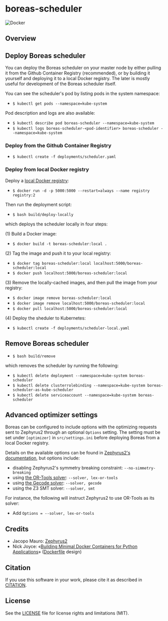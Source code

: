 boreas-scheduler
=============

![Docker](https://github.com/torgeirl/boreas-scheduler/workflows/Docker/badge.svg)

## Overview

## Deploy Boreas scheduler
You can deploy the Boreas scheduler on your master node by either pulling it from the Github Container Registry (recommended), or by building it yourself and deploying it to a local Docker registry. The later is mostly useful for development of the Boreas scheduler itself.

You can see the scheduler's pod by listing pods in the system namespace:
  - `$ kubectl get pods --namespace=kube-system`

Pod description and logs are also available:
  - `$ kubectl describe pod boreas-scheduler --namespace=kube-system`
  - `$ kubectl logs boreas-scheduler-<pod-identifier> boreas-scheduler --namespace=kube-system`

### Deploy from the Github Container Registry
  - `$ kubectl create -f deployments/scheduler.yaml`

### Deploy from local Docker registry
Deploy a [local Docker registry](https://docs.docker.com/registry/deploying/):
  - `$ docker run -d -p 5000:5000 --restart=always --name registry registry:2`

Then run the deployment script:
  - `$ bash build/deploy-locally`

which deploys the scheduler locally in four steps:

(1) Build a Docker image:
  - `$ docker build -t boreas-scheduler:local .`

(2) Tag the image and push it to your local registry:
  - `$ docker tag boreas-scheduler:local localhost:5000/boreas-scheduler:local`
  - `$ docker push localhost:5000/boreas-scheduler:local`

(3) Remove the locally-cached images, and then pull the image from your registry:
  - `$ docker image remove boreas-scheduler:local`
  - `$ docker image remove localhost:5000/boreas-scheduler:local`
  - `$ docker pull localhost:5000/boreas-scheduler:local`

(4) Deploy the sheduler to Kubernetes:
  - `$ kubectl create -f deployments/scheduler-local.yaml`

## Remove Boreas scheduler
  - `$ bash build/remove`

which removes the scheduler by running the following:
  - `$ kubectl delete deployment --namespace=kube-system boreas-scheduler`
  - `$ kubectl delete clusterrolebinding --namespace=kube-system boreas-scheduler-as-kube-scheduler`
  - `$ kubectl delete serviceaccount --namespace=kube-system boreas-scheduler`

## Advanced optimizer settings
Boreas can be configured to include options with the optimizing requests sent to Zephyrus2 through an optional `Options` setting. The setting must be set under `[optimizer]` in `src/settings.ini` before deploying Boreas from a local Docker registry.

Details on the available options can be found in [Zephyrus2's documentation](https://bitbucket.org/jacopomauro/zephyrus2), but options include:
  - disabling Zephyrus2's symmetry breaking constraint: `--no-simmetry-breaking`
  - using [the OR-Tools solver](https://developers.google.com/optimization/): `--solver, lex-or-tools`
  - using [the Gecode solver](https://github.com/Gecode/gecode): `--solver, gecode`
  - using the Z3 SMT solver: `--solver, smt`

For instance, the following will instruct Zephyrus2 to use OR-Tools as its solver:
  - Add `Options = --solver, lex-or-tools`

## Credits
  - Jacopo Mauro: [Zephyrus2](https://bitbucket.org/jacopomauro/zephyrus2)
  - Nick Joyce: «[Building Minimal Docker Containers for Python Applications](https://blog.realkinetic.com/building-minimal-docker-containers-for-python-applications-37d0272c52f3)» ([Dockerfile](Dockerfile) design)

## Citation
If you use this software in your work, please cite it as described in [CITATION](CITATION).

## License
See the [LICENSE](LICENSE.md) file for license rights and limitations (MIT).
